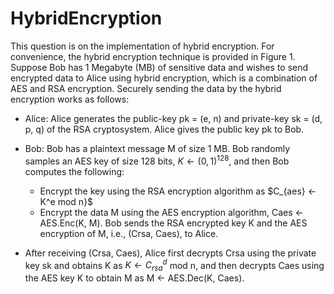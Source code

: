 # HybridEncryption
This question is on the implementation of hybrid encryption. For convenience, the hybrid encryption technique is provided in Figure 1. Suppose Bob has 1 Megabyte (MB) of sensitive data
and wishes to send encrypted data to Alice using hybrid encryption, which is a combination of AES and RSA encryption. Securely sending the data by the hybrid encryption works as follows:

* Alice: Alice generates the public-key pk = (e, n) and private-key sk = (d, p, q) of the RSA
cryptosystem. Alice gives the public key pk to Bob.

* Bob: Bob has a plaintext message M of size 1 MB. Bob randomly samples an AES key of size 128 bits, $K ← {(0, 1)}^{128}$, and then Bob computes the following:
  * Encrypt the key using the RSA encryption algorithm as $C_{aes} ← K^e mod n}$
  * Encrypt the data M using the AES encryption algorithm, Caes ← AES.Enc(K, M).
Bob sends the RSA encrypted key K and the AES encryption of M, i.e., (Crsa, Caes), to Alice.

* After receiving (Crsa, Caes), Alice first decrypts Crsa using the private key sk and
obtains K as $K ← C^{d}_{rsa}$ mod n, and then decrypts Caes using the AES key K to obtain M as M ← AES.Dec(K, Caes).
  
  


